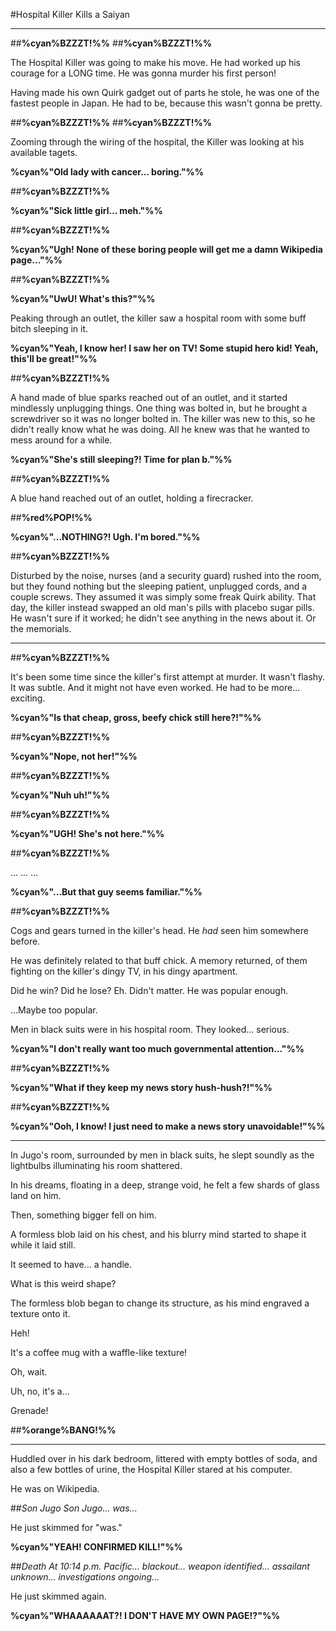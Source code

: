 #Hospital Killer Kills a Saiyan
***

##**%cyan%BZZZT!%%**
##**%cyan%BZZZT!%%**

The Hospital Killer was going to make his move. He had worked up his courage for a LONG time. He was gonna murder his first person!

Having made his own Quirk gadget out of parts he stole, he was one of the fastest people in Japan. He had to be, because this wasn't gonna be pretty.

##**%cyan%BZZZT!%%**
##**%cyan%BZZZT!%%**

Zooming through the wiring of the hospital, the Killer was looking at his available tagets.

**%cyan%"Old lady with cancer... boring."%%**

##**%cyan%BZZZT!%%**

**%cyan%"Sick little girl... meh."%%**

##**%cyan%BZZZT!%%**

**%cyan%"Ugh! None of these boring people will get me a damn Wikipedia page..."%%**

##**%cyan%BZZZT!%%**

**%cyan%"UwU! What's this?"%%**

Peaking through an outlet, the killer saw a hospital room with some buff bitch sleeping in it.

**%cyan%"Yeah, I know her! I saw her on TV! Some stupid hero kid! Yeah, this'll be great!"%%**

##**%cyan%BZZZT!%%**

A hand made of blue sparks reached out of an outlet, and it started mindlessly unplugging things. One thing was bolted in, but he brought a screwdriver so it was no longer bolted in. The killer was new to this, so he didn't really know what he was doing. All he knew was that he wanted to mess around for a while.

**%cyan%"She's still sleeping?! Time for plan b."%%**

##**%cyan%BZZZT!%%**


A blue hand reached out of an outlet, holding a firecracker.

##**%red%POP!%%**

**%cyan%"...NOTHING?! Ugh. I'm bored."%%**

##**%cyan%BZZZT!%%**


Disturbed by the noise, nurses (and a security guard) rushed into the room, but they found nothing but the sleeping patient, unplugged cords, and a couple screws. They assumed it was simply some freak Quirk ability. That day, the killer instead swapped an old man's pills with placebo sugar pills. He wasn't sure if it worked; he didn't see anything in the news about it. Or the memorials.

***

##**%cyan%BZZZT!%%**


It's been some time since the killer's first attempt at murder. It wasn't flashy. It was subtle. And it might not have even worked. He had to be more... exciting.

**%cyan%"Is that cheap, gross, beefy chick still here?!"%%**

##**%cyan%BZZZT!%%**

**%cyan%"Nope, not her!"%%**

##**%cyan%BZZZT!%%**

**%cyan%"Nuh uh!"%%**

##**%cyan%BZZZT!%%**

**%cyan%"UGH! She's not here."%%**

##**%cyan%BZZZT!%%**

...
...
...

**%cyan%"...But that guy seems familiar."%%**

##**%cyan%BZZZT!%%**

Cogs and gears turned in the killer's head. He *had* seen him somewhere before.

He was definitely related to that buff chick. A memory returned, of them fighting on the killer's dingy TV, in his dingy apartment.

Did he win?
Did he lose?
Eh.
Didn't matter.
He was popular enough.

...Maybe too popular.

Men in black suits were in his hospital room. 
They looked... serious.

**%cyan%"I don't really want too much governmental attention..."%%**

##**%cyan%BZZZT!%%**

**%cyan%"What if they keep my news story hush-hush?!"%%**

##**%cyan%BZZZT!%%**

**%cyan%"Ooh, I know! I just need to make a news story unavoidable!"%%**

***

In Jugo's room, surrounded by men in black suits, he slept soundly as the lightbulbs illuminating his room shattered.

In his dreams, floating in a deep, strange void, he felt a few shards of glass land on him.

Then, something bigger fell on him.

A formless blob laid on his chest, and his blurry mind started to shape it while it laid still.

It seemed to have... a handle.

What is this weird shape?

The formless blob began to change its structure, as his  mind engraved a texture onto it.

Heh!

It's a coffee mug with a waffle-like texture!

Oh, wait.

Uh, no, it's a...

Grenade!

##**%orange%BANG!%%**

***

Huddled over in his dark bedroom, littered with empty bottles of soda, and also a few bottles of urine, the Hospital Killer stared at his computer.

He was on Wikipedia.

##*Son Jugo*
*Son Jugo... was...*

He just skimmed for "was."

**%cyan%"YEAH! CONFIRMED KILL!"%%**

##*Death*
*At 10:14 p.m. Pacific... blackout... weapon identified... assailant unknown... investigations ongoing...*

He just skimmed again.

**%cyan%"WHAAAAAAT?! I DON'T HAVE MY OWN PAGE!?"%%**